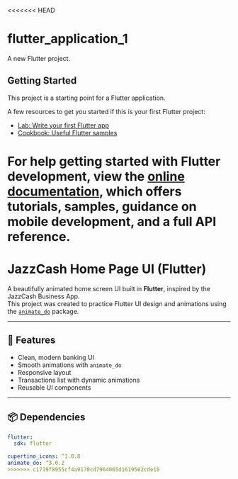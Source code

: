 <<<<<<< HEAD
# flutter_application_1

A new Flutter project.

## Getting Started

This project is a starting point for a Flutter application.

A few resources to get you started if this is your first Flutter project:

- [Lab: Write your first Flutter app](https://docs.flutter.dev/get-started/codelab)
- [Cookbook: Useful Flutter samples](https://docs.flutter.dev/cookbook)

For help getting started with Flutter development, view the
[online documentation](https://docs.flutter.dev/), which offers tutorials,
samples, guidance on mobile development, and a full API reference.
=======

# JazzCash Home Page UI (Flutter)

A beautifully animated home screen UI built in **Flutter**, inspired by the JazzCash Business App.  
This project was created to practice Flutter UI design and animations using the [`animate_do`](https://pub.dev/packages/animate_do) package.

---

## 📱 Features

- Clean, modern banking UI
- Smooth animations with `animate_do`
- Responsive layout
- Transactions list with dynamic animations
- Reusable UI components

---



## 📦 Dependencies

```yaml
flutter:
  sdk: flutter

cupertino_icons: ^1.0.8
animate_do: ^3.0.2
>>>>>>> c1719f8955cf4a9170cd7964065d1619562cde10
